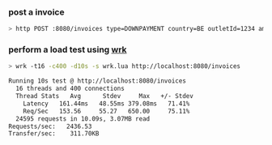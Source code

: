 ### post a invoice

```bash
> http POST :8080/invoices type=DOWNPAYMENT country=BE outletId=1234 amount=1300.99 currency=EUR affiliate:='{"name":"John Doe"}' lines:='[{"id":"1"}, {"id":"5"}]'
```

### perform a load test using [wrk](https://github.com/wg/wrk)

```bash
> wrk -t16 -c400 -d10s -s wrk.lua http://localhost:8080/invoices

Running 10s test @ http://localhost:8080/invoices
  16 threads and 400 connections
  Thread Stats   Avg      Stdev     Max   +/- Stdev
    Latency   161.44ms   48.55ms 379.08ms   71.41%
    Req/Sec   153.56     55.27   650.00     75.11%
  24595 requests in 10.09s, 3.07MB read
Requests/sec:   2436.53
Transfer/sec:    311.70KB
```
